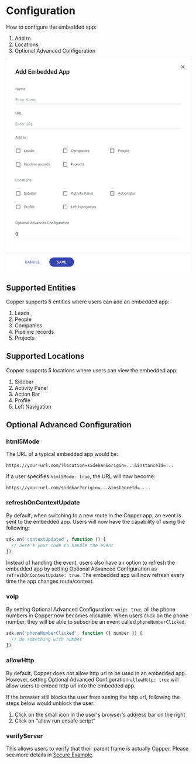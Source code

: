 # Configuration

How to configure the embedded app:
1. Add to
2. Locations
3. Optional Advanced Configuration

![Embedded App Setting](./images/embedded-app-setting.png)

## Supported Entities
Copper supports 5 entities where users can add an embedded app:
1. Leads
2. People
3. Companies
4. Pipeline records
5. Projects

## Supported Locations
Copper supports 5 locations where users can view the embedded app:
1. Sidebar
2. Activity Panel
3. Action Bar
4. Profile
5. Left Navigation

## Optional Advanced Configuration
### html5Mode
The URL of a typical embedded app would be:
```
https://your-url.com/?location=sidebar&origin=...&instanceId=...
```

If a user specifies `html5Mode: true`, the URL will now become:
```
https://your-url.com/sidebar?origin=...&instanceId=...
```

### refreshOnContextUpdate
By default, when switching to a new route in the Copper app, an event is sent to the embedded app. Users will now have the capability of using the following:
```javascript
sdk.on('contextUpdated', function () {
  // here's your code to handle the event
})
```
Instead of handling the event, users also have an option to refresh the embedded app by setting Optional Advanced Configuration as `refreshOnContextUpdate: true`. The embedded app will now refresh every time the app changes route/context.

### voip
By setting Optional Advanced Configuration: `voip: true`, all the phone numbers in Copper now becomes clickable. When users click on the phone number, they will be able to subscribe an event called `phoneNumberClicked`.
```javascript
sdk.on('phoneNumberClicked', function ({ number }) {
  // do something with number
})
```

### allowHttp
By default, Copper does not allow http url to be used in an embedded app. However, setting Optional Advanced Configuration `allowHttp: true` will allow users to embed http url into the embedded app.

If the browser still blocks the user from seeing the http url, following the steps below would unblock the user:
1. Click on the small icon in the user's browser's address bar on the right
2. Click on "allow run unsafe script"

### verifyServer
This allows users to verify that their parent frame is actually Copper. Please see more details in
[Secure Example](examples#secure-example).
